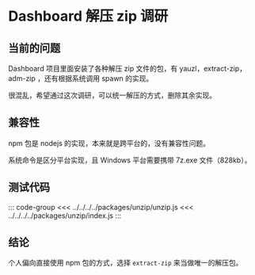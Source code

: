 # Dashboard 解压 zip 调研

## 当前的问题

Dashboard 项目里面安装了各种解压 zip 文件的包，有 yauzl，extract-zip，adm-zip ，还有根据系统调用 spawn 的实现。

很混乱，希望通过这次调研，可以统一解压的方式，删除其余实现。

<!--@include: ./npm.md-->
<!--@include: ./cli.md-->

## 兼容性

npm 包是 nodejs 的实现，本来就是跨平台的，没有兼容性问题。

系统命令是区分平台实现，且 Windows 平台需要携带 7z.exe 文件（828kb）。

## 测试代码

::: code-group
<<< ../../../../packages/unzip/unzip.js
<<< ../../../../packages/unzip/index.js
:::

## 结论

个人偏向直接使用 npm 包的方式，选择 `extract-zip` 来当做唯一的解压包。
